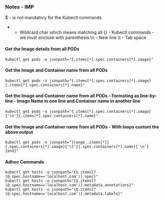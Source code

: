 ### Notes - IMP
$ - is not mandatory for the Kubectl commands
* - Wildcard char which means matching all
{} - Kubectl commands - we must enclose with parenthesis
\n - New line
\t - Tab space


#### Get the Image details from all PODs
```
kubectl get pods -o jsonpath="{.items[*].spec.containers[*].image}"
```
#### Get the Image and Container name from all PODs
```
kubectl get pods -o jsonpath="{.items[*].spec.containers[*].image}{.items[*].spec.containers[*].name}"
```
#### Get the Image and Container name from all PODs - Formating as line-by-line - Image Name in one line and Container name in another line
```
kubectl get pods -o jsonpath="{.items[*].spec.containers[*].image}{'\n'}{.items[*].spec.containers[*].name}"
```
#### Get the Image and Container name from all PODs - With loops custom the above output
```
kubectl get pods -o jsonpath="{range .items[*]}{.spec.containers[*].image}{'\t'}{.spec.containers[*].name}{'\n'}{end}"
```
#### Adhoc Commands
```
kubectl get hosts -o jsonpath="{$.items[?(@.spec.hostname=='localhost.com')].spec}"
kubectl get hosts -o jsonpath="{$.items[?(@.spec.hostname=='localhost.com')].metadata.annotations}"
kubectl get hosts -o jsonpath="{$.items[?(@.spec.hostname=='localhost.com')].metadata.labels}"

```
